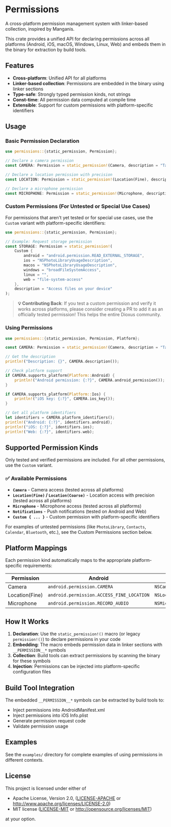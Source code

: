 # Permissions

A cross-platform permission management system with linker-based collection, inspired by Manganis.

This crate provides a unified API for declaring permissions across all platforms (Android, iOS, macOS, Windows, Linux, Web) and embeds them in the binary for extraction by build tools.

## Features

- **Cross-platform**: Unified API for all platforms
- **Linker-based collection**: Permissions are embedded in the binary using linker sections
- **Type-safe**: Strongly typed permission kinds, not strings
- **Const-time**: All permission data computed at compile time
- **Extensible**: Support for custom permissions with platform-specific identifiers

## Usage

### Basic Permission Declaration

```rust
use permissions::{static_permission, Permission};

// Declare a camera permission
const CAMERA: Permission = static_permission!(Camera, description = "Take photos");

// Declare a location permission with precision
const LOCATION: Permission = static_permission!(Location(Fine), description = "Track your runs");

// Declare a microphone permission
const MICROPHONE: Permission = static_permission!(Microphone, description = "Record audio");
```

### Custom Permissions (For Untested or Special Use Cases)

For permissions that aren't yet tested or for special use cases, use the `Custom` variant 
with platform-specific identifiers:

```rust
use permissions::{static_permission, Permission};

// Example: Request storage permission
const STORAGE: Permission = static_permission!(
    Custom { 
        android = "android.permission.READ_EXTERNAL_STORAGE",
        ios = "NSPhotoLibraryUsageDescription",
        macos = "NSPhotoLibraryUsageDescription", 
        windows = "broadFileSystemAccess",
        linux = "",
        web = "file-system-access"
    },
    description = "Access files on your device"
);
```

> **💡 Contributing Back**: If you test a custom permission and verify it works across platforms, 
> please consider creating a PR to add it as an officially tested permission! This helps the 
> entire Dioxus community.

### Using Permissions

```rust
use permissions::{static_permission, Permission, Platform};

const CAMERA: Permission = static_permission!(Camera, description = "Take photos");

// Get the description
println!("Description: {}", CAMERA.description());

// Check platform support
if CAMERA.supports_platform(Platform::Android) {
    println!("Android permission: {:?}", CAMERA.android_permission());
}

if CAMERA.supports_platform(Platform::Ios) {
    println!("iOS key: {:?}", CAMERA.ios_key());
}

// Get all platform identifiers
let identifiers = CAMERA.platform_identifiers();
println!("Android: {:?}", identifiers.android);
println!("iOS: {:?}", identifiers.ios);
println!("Web: {:?}", identifiers.web);
```

## Supported Permission Kinds

Only tested and verified permissions are included. For all other permissions,
use the `Custom` variant.

### ✅ Available Permissions

- **`Camera`** - Camera access (tested across all platforms)
- **`Location(Fine)` / `Location(Coarse)`** - Location access with precision (tested across all platforms)
- **`Microphone`** - Microphone access (tested across all platforms)
- **`Notifications`** - Push notifications (tested on Android and Web)
- **`Custom { ... }`** - Custom permission with platform-specific identifiers

For examples of untested permissions (like `PhotoLibrary`, `Contacts`, `Calendar`, `Bluetooth`, etc.),
see the Custom Permissions section below.

## Platform Mappings

Each permission kind automatically maps to the appropriate platform-specific requirements:

| Permission | Android | iOS | macOS | Windows | Linux | Web |
|------------|---------|-----|-------|---------|-------|-----|
| Camera | `android.permission.CAMERA` | `NSCameraUsageDescription` | `NSCameraUsageDescription` | `webcam` | None | `camera` |
| Location(Fine) | `android.permission.ACCESS_FINE_LOCATION` | `NSLocationAlwaysAndWhenInUseUsageDescription` | `NSLocationUsageDescription` | `location` | None | `geolocation` |
| Microphone | `android.permission.RECORD_AUDIO` | `NSMicrophoneUsageDescription` | `NSMicrophoneUsageDescription` | `microphone` | None | `microphone` |

## How It Works

1. **Declaration**: Use the `static_permission!()` macro (or legacy `permission!()`) to declare permissions in your code
2. **Embedding**: The macro embeds permission data in linker sections with `__PERMISSION__*` symbols
3. **Collection**: Build tools can extract permissions by scanning the binary for these symbols
4. **Injection**: Permissions can be injected into platform-specific configuration files

## Build Tool Integration

The embedded `__PERMISSION__*` symbols can be extracted by build tools to:

- Inject permissions into AndroidManifest.xml
- Inject permissions into iOS Info.plist
- Generate permission request code
- Validate permission usage

## Examples

See the `examples/` directory for complete examples of using permissions in different contexts.

## License

This project is licensed under either of

- Apache License, Version 2.0, ([LICENSE-APACHE](LICENSE-APACHE) or http://www.apache.org/licenses/LICENSE-2.0)
- MIT license ([LICENSE-MIT](LICENSE-MIT) or http://opensource.org/licenses/MIT)

at your option.
